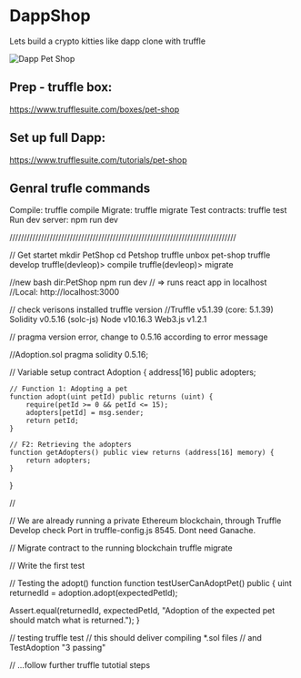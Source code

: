 # DappShop

Lets build a crypto kitties like dapp clone with truffle

<img src="https://www.trufflesuite.com/img/tutorials/pet-shop/dapp.png" alt="Dapp Pet Shop">

## Prep - truffle box:
https://www.trufflesuite.com/boxes/pet-shop

## Set up full Dapp:
https://www.trufflesuite.com/tutorials/pet-shop

## Genral trufle commands
  Compile:        truffle compile
  Migrate:        truffle migrate
  Test contracts: truffle test
  Run dev server: npm run dev

///////////////////////////////////////////////////////////////////////////////

// Get startet
mkdir PetShop
cd Petshop
truffle unbox pet-shop
truffle develop
truffle(devleop)> compile
truffle(devleop)> migrate

//new bash dir:PetShop
npm run dev
// => runs react app in localhost
//Local: http://localhost:3000

// check verisons installed
truffle version
//Truffle v5.1.39 (core: 5.1.39)
Solidity v0.5.16 (solc-js)
Node v10.16.3
Web3.js v1.2.1

// pragma version error, change to 0.5.16 according to error message

//Adoption.sol
pragma solidity 0.5.16;

// Variable setup
contract Adoption {
    address[16] public adopters;

    // Function 1: Adopting a pet
    function adopt(uint petId) public returns (uint) {
        require(petId >= 0 && petId <= 15);
        adopters[petId] = msg.sender;
        return petId;
    }

    // F2: Retrieving the adopters
    function getAdopters() public view returns (address[16] memory) {
        return adopters;
    }
    
}

//

// We are already running a private Ethereum blockchain, through Truffle Develop check Port in truffle-config.js 8545. Dont need Ganache.

// Migrate contract to the running blockchain
truffle migrate

// Write the first test

// Testing the adopt() function
function testUserCanAdoptPet() public {
  uint returnedId = adoption.adopt(expectedPetId);

  Assert.equal(returnedId, expectedPetId, "Adoption of the expected pet should match what is returned.");
}

// testing
truffle test
// this should deliver compiling *.sol files
// and TestAdoption "3 passing"

// ...follow further truffle tutotial steps




